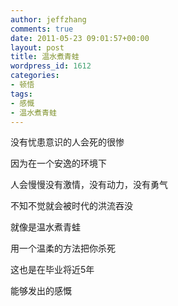 ```yaml
---
author: jeffzhang
comments: true
date: 2011-05-23 09:01:57+00:00
layout: post
title: 温水煮青蛙
wordpress_id: 1612
categories:
- 顿悟
tags:
- 感慨
- 温水煮青蛙
---
```


没有忧患意识的人会死的很惨

因为在一个安逸的环境下

人会慢慢没有激情，没有动力，没有勇气

不知不觉就会被时代的洪流吞没

就像是温水煮青蛙

用一个温柔的方法把你杀死

这也是在毕业将近5年

能够发出的感慨
